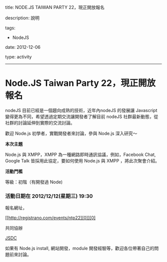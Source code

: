 title: NODE.JS TAIWAN PARTY 22，現正開放報名 
description: 說明
tags:
 - NodeJS
date: 2012-12-06
type: activity
---
# Node.JS Taiwan Party 22，現正開放報名

nodeJS 目前已經是一個趨向成熟的技術，近年內nodeJS 的發展讓 Javascript 變得更為不同，希望透過定期交流讓開發者了解目前 nodeJS 社群最新動態，從社群的討論延伸到實際的交流討論。

歡迎 Node.js 初學者，實戰開發者來討論，參與 Node.js 深入研究～

**本次主題**

Node.js 與 XMPP，XMPP 為一種網路即時通訊協議，例如，Facebook Chat, Google Talk 皆採用此協定，要如何使用 Node.js 與 XMPP ，將此次聚會介紹。

**活動門檻**

等級：初階（有開發過 Node)

### 活動日期在 2012/12/12(星期三) 19:30

報名網址，

[[http://registrano.com/events/ntp22][0]][0]

共同協辦

[JSDC][1]

如果有 Node.js install, 網站開發，module 開發經驗等，歡迎各位帶著自己的問題前來討論。



[0]: http://registrano.com/events/ntp22
[1]: http://jsdc.tw/